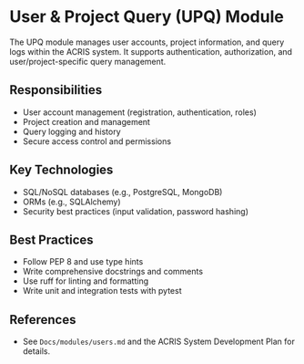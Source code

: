 # User & Project Query (UPQ) Module

The UPQ module manages user accounts, project information, and query logs within the ACRIS system. It supports authentication, authorization, and user/project-specific query management.

## Responsibilities

- User account management (registration, authentication, roles)
- Project creation and management
- Query logging and history
- Secure access control and permissions

## Key Technologies

- SQL/NoSQL databases (e.g., PostgreSQL, MongoDB)
- ORMs (e.g., SQLAlchemy)
- Security best practices (input validation, password hashing)

## Best Practices

- Follow PEP 8 and use type hints
- Write comprehensive docstrings and comments
- Use ruff for linting and formatting
- Write unit and integration tests with pytest

## References

- See `Docs/modules/users.md` and the ACRIS System Development Plan for details.
